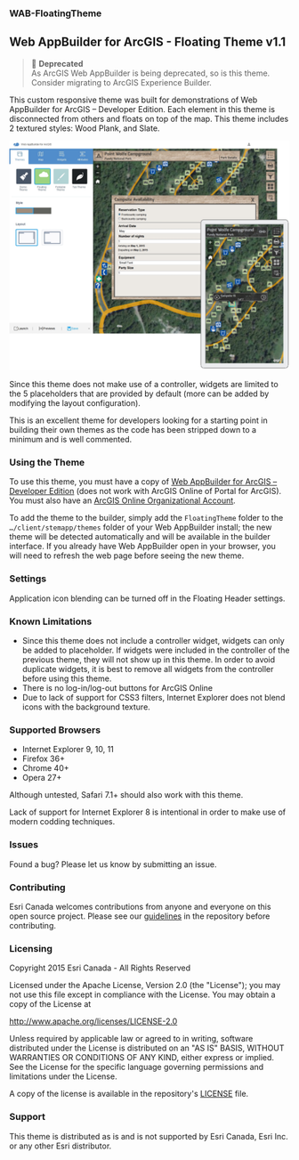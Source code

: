 ### WAB-FloatingTheme
## Web AppBuilder for ArcGIS - Floating Theme v1.1

> 🛑 **Deprecated**  
> As ArcGIS Web AppBuilder is being deprecated, so is this theme. Consider migrating to ArcGIS Experience Builder.

This custom responsive theme was built for demonstrations of Web AppBuilder for ArcGIS – Developer Edition. Each element in this theme is disconnected from others and floats on top of the map. This theme includes 2 textured styles: Wood Plank, and Slate.

![Screenshot](https://github.com/dblanchardDev/WAB-FloatingTheme/raw/master/screenshots.jpg "")

Since this theme does not make use of a controller, widgets are limited to the 5 placeholders that are provided by default (more can be added by modifying the layout configuration).

This is an excellent theme for developers looking for a starting point in building their own themes as the code has been stripped down to a minimum and is well commented.

### Using the Theme

To use this theme, you must have a copy of [Web AppBuilder for ArcGIS – Developer Edition](https://developers.arcgis.com/web-appbuilder/) (does not work with ArcGIS Online of Portal for ArcGIS). You must also have an [ArcGIS Online Organizational Account](http://www.esri.com/software/arcgis/arcgisonline/).

To add the theme to the builder, simply add the `FloatingTheme` folder to the `…/client/stemapp/themes` folder of your Web AppBuilder install; the new theme will be detected automatically and will be available in the builder interface. If you already have Web AppBuilder open in your browser, you will need to refresh the web page before seeing the new theme.

### Settings
Application icon blending can be turned off in the Floating Header settings.

### Known Limitations

- Since this theme does not include a controller widget, widgets can only be added to placeholder. If widgets were included in the controller of the previous theme, they will not show up in this theme. In order to avoid duplicate widgets, it is best to remove all widgets from the controller before using this theme.
- There is no log-in/log-out buttons for ArcGIS Online
- Due to lack of support for CSS3 filters, Internet Explorer does not blend icons with the background texture.

### Supported Browsers

- Internet Explorer 9, 10, 11
- Firefox 36+
- Chrome 40+
- Opera 27+

Although untested, Safari 7.1+ should also work with this theme.

Lack of support for Internet Explorer 8 is intentional in order to make use of modern codding techniques.

### Issues

Found a bug? Please let us know by submitting an issue.

### Contributing

Esri Canada welcomes contributions from anyone and everyone on this open source project. Please see our [guidelines](../master/Contributing.md) in the repository before contributing.

### Licensing

Copyright 2015 Esri Canada - All Rights Reserved

Licensed under the Apache License, Version 2.0 (the "License"); you may not use this file except in compliance with the License. You may obtain a copy of the License at

http://www.apache.org/licenses/LICENSE-2.0

Unless required by applicable law or agreed to in writing, software distributed under the License is distributed on an "AS IS" BASIS, WITHOUT WARRANTIES OR CONDITIONS OF ANY KIND, either express or implied. See the License for the specific language governing permissions and limitations under the License.

A copy of the license is available in the repository's [LICENSE](../master/LICENSE) file.

### Support

This theme is distributed as is and is not supported by Esri Canada, Esri Inc. or any other Esri distributor.
